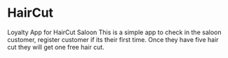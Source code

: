 # HairCut
Loyalty App for HairCut Saloon
This is a simple app to check in the saloon customer, register customer if its their first time. Once they have five hair cut they will get one free hair cut.
